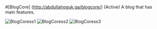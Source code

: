 #[BlogCore] (http://abdullahoguk.ga/blogcore/) (Active)
A blog that has main features.
  
![BlogCoress1](http://i.imgur.com/hGcTVLM.png)
![BlogCoress2](http://i.imgur.com/IetcGaR.png)
![BlogCoress3](http://i.imgur.com/8Dfv07f.png)

